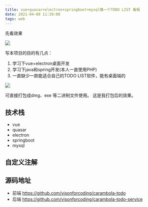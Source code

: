```yaml
---
title: vue+quasar+electron+springboot+mysql撸一个TODO LIST 看板
date: 2021-04-09 11:39:08
tags: web
---
```


先看效果

![](https://vison-blog.oss-cn-beijing.aliyuncs.com/20210330200044.png)

写本项目的目的有几点：

1. 学习下vue+electron桌面开发
2. 学习下java和spring开发(本人一直使用PHP)
3. 一直缺少一款能适合自己的TODO LIST软件，能有桌面端的


<!--more-->

![](https://vison-blog.oss-cn-beijing.aliyuncs.com/20210409114201.png)

可直接打包成dmg、exe 等二进制文件使用。
这是我打包后的效果。

## 技术栈

- vue
- quasar
- electron
- springboot
- mysql

## 自定义注解

## 源码地址

- 前端 https://github.com/visonforcoding/carambola-todo
- 后端 https://github.com/visonforcoding/carambola-todo-service